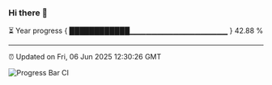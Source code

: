 ### Hi there 👋

⏳ Year progress { ████████████▁▁▁▁▁▁▁▁▁▁▁▁▁▁▁▁▁▁ } 42.88 %

---

⏰ Updated on Fri, 06 Jun 2025 12:30:26 GMT

![Progress Bar CI](https://github.com/liununu/liununu/workflows/Progress%20Bar%20CI/badge.svg)

